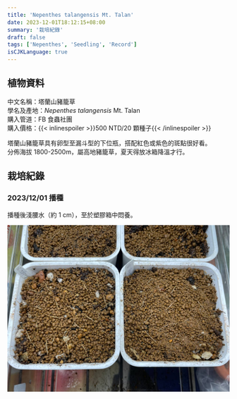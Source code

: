 ```yaml
---
title: 'Nepenthes talangensis Mt. Talan'
date: 2023-12-01T18:12:15+08:00
summary: '栽培紀錄'
draft: false
tags: ['Nepenthes', 'Seedling', 'Record']
isCJKLanguage: true
---
```


## 植物資料

中文名稱：塔蘭山豬籠草  
學名及產地：*Nepenthes talangensis* Mt. Talan  
購入管道：FB 食蟲社團  
購入價格：{{< inlinespoiler >}}500 NTD/20 顆種子{{< /inlinespoiler >}}  

塔蘭山豬籠草具有卵型至漏斗型的下位瓶，搭配紅色或紫色的斑點很好看。  
分佈海拔 1800-2500m，屬高地豬籠草，夏天得放冰箱降溫才行。  

## 栽培紀錄

### 2023/12/01 播種

播種後淺腰水（約 1 cm），至於塑膠箱中悶養。  

![2023-12-01](./images/2023-12-01.jpg)
